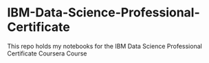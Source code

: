# IBM-Data-Science-Professional-Certificate
This repo holds my notebooks for the IBM Data Science Professional Certificate Coursera Course

